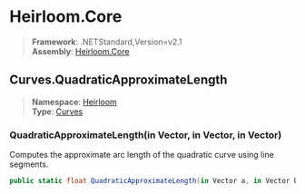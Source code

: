 # Heirloom.Core

> **Framework**: .NETStandard,Version=v2.1  
> **Assembly**: [Heirloom.Core][0]  

## Curves.QuadraticApproximateLength

> **Namespace**: [Heirloom][0]  
> **Type**: [Curves][1]  

### QuadraticApproximateLength(in Vector, in Vector, in Vector)

Computes the approximate arc length of the quadratic curve using line segments.

```cs
public static float QuadraticApproximateLength(in Vector a, in Vector b, in Vector c)
```

[0]: ../Heirloom.Core.md
[1]: Heirloom.Curves.md
